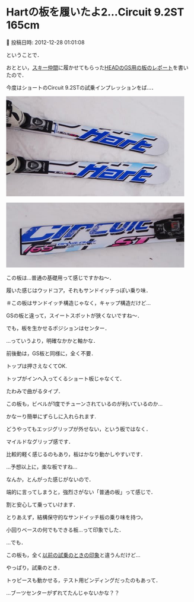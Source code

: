 # Hartの板を履いたよ2…Circuit 9.2ST　165cm

📅 投稿日時: 2012-12-28 01:01:08

ということで．


おととい，[スキー仲間](http://blog.goo.ne.jp/suma_shikao)に履かせてもらった[HEADのGS用の板のレポート](e09a4fbd0604488a4f4d9c9503615eb18.md)を書いたので．


今度はショートのCircuit 9.2STの試乗インプレッションをば…．




![7954671c9b7666c430aa36ec9ad7566e.jpg](images/7954671c9b7666c430aa36ec9ad7566e.jpg)









![64840d21e3ca1bb0ae0c98126b49e11d.jpg](images/64840d21e3ca1bb0ae0c98126b49e11d.jpg)







この板は…普通の基礎用って感じですかね～．


履いた感じはウッドコア，それもサンドイッチっぽい乗り味．


＃この板はサンドイッチ構造じゃなく，キャップ構造だけど…





GSの板と違って，スイートスポットが狭くないですね～．


でも，板を生かせるポジションはセンター．


…っていうより，明確なかかと軸かな．


前後動は，GS板と同様に，全く不要．


トップは押さえなくてOK.





トップがインへ入ってくるショート板じゃなくて．


たわみで曲がるタイプ．


この板も，ビベルが1度でチューンされているのが利いているのか…


かなーり簡単にずらしに入れられます.


どうやってもエッジグリップが外せない，という板ではなく．


マイルドなグリップ感です．


比較的軽く感じるのもあり，板はかなり動かしやすいです．


…予想以上に，楽な板ですね…





なんか，とんがった感じがないので．


端的に言ってしまうと，強烈さがない「普通の板」って感じで．


割と安心して乗っていけます．





とりあえず，結構保守的なサンドイッチ板の乗り味を持つ，


小回りベースの何でもできる板…って印象でした．





…でも．


この板も，全く[以前の試乗のときの印象](ee0cfc1bf77d15e4c7d585d227499bef7.md)と違うんだけど…


やっぱり，試乗のとき．


トゥピースも動かせる，テスト用ビンディングだったのもあって．


…ブーツセンターがずれてたんじゃないかな？？
